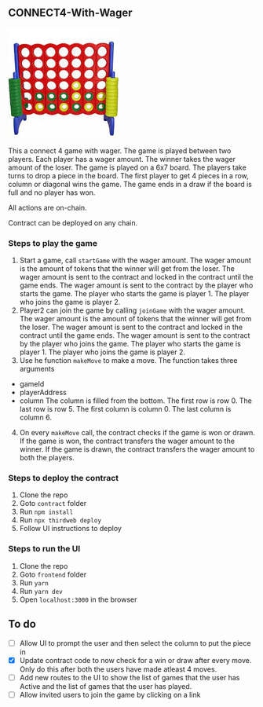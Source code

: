 ## CONNECT4-With-Wager

![connect4](images/image.png)

This a connect 4 game with wager. The game is played between two players. Each player has a wager amount. The winner takes the wager amount of the loser. The game is played on a 6x7 board. The players take turns to drop a piece in the board. The first player to get 4 pieces in a row, column or diagonal wins the game. The game ends in a draw if the board is full and no player has won.

All actions are on-chain.

Contract can be deployed on any chain.

### Steps to play the game

1. Start a game, call `startGame` with the wager amount. The wager amount is the amount of tokens that the winner will get from the loser. The wager amount is sent to the contract and locked in the contract until the game ends. The wager amount is sent to the contract by the player who starts the game. The player who starts the game is player 1. The player who joins the game is player 2.
2. Player2 can join the game by calling `joinGame` with the wager amount. The wager amount is the amount of tokens that the winner will get from the loser. The wager amount is sent to the contract and locked in the contract until the game ends. The wager amount is sent to the contract by the player who joins the game. The player who starts the game is player 1. The player who joins the game is player 2.
3. Use he function `makeMove` to make a move. The function takes three arguments

- gameId
- playerAddress
- column
  The column is filled from the bottom. The first row is row 0. The last row is row 5. The first column is column 0. The last column is column 6.

4. On every `makeMove` call, the contract checks if the game is won or drawn. If the game is won, the contract transfers the wager amount to the winner. If the game is drawn, the contract transfers the wager amount to both the players.

### Steps to deploy the contract

1. Clone the repo
2. Goto `contract` folder
3. Run `npm install`
4. Run `npx thirdweb deploy`
5. Follow UI instructions to deploy

### Steps to run the UI

1. Clone the repo
2. Goto `frontend` folder
3. Run `yarn`
4. Run `yarn dev`
5. Open `localhost:3000` in the browser

## To do

- [ ] Allow UI to prompt the user and then select the column to put the piece in
- [x] Update contract code to now check for a win or draw after every move. Only do this after both the users have made atleast 4 moves.
- [ ] Add new routes to the UI to show the list of games that the user has Active and the list of games that the user has played.
- [ ] Allow invited users to join the game by clicking on a link
